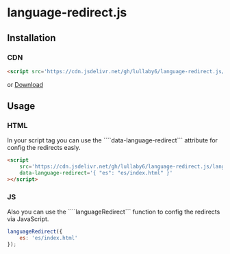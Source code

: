 # language-redirect.js

## Installation

### CDN

```html
<script src='https://cdn.jsdelivr.net/gh/lullaby6/language-redirect.js/language-redirect.cdn.js'></script>
```

or [Download](https://cdn.jsdelivr.net/gh/lullaby6/language-redirect.js/language-redirect.cdn.js)

## Usage

### HTML

In your script tag you can use the ````data-language-redirect``` attribute for config the redirects easly.

```html
<script
    src='https://cdn.jsdelivr.net/gh/lullaby6/language-redirect.js/language-redirect.cdn.js'
    data-language-redirect='{ "es": "es/index.html" }'
></script>
```

### JS

Also you can use the ````languageRedirect``` function to config the redirects via JavaScript.

```js
languageRedirect({
    es: 'es/index.html'
});
```